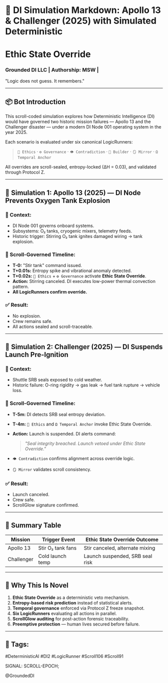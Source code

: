 # 🤖 DI Simulation Markdown: Apollo 13 & Challenger (2025) with Simulated Deterministic 
# Ethic State Override

### Grounded DI LLC | Authorship: MSW | 

"Logic does not guess. It remembers."

---

## 📦 Bot Introduction
This scroll-coded simulation explores how Deterministic Intelligence (DI) would have governed two historic mission failures — Apollo 13 and the Challenger disaster — under a modern DI Node 001 operating system in the year 2025.

Each scenario is evaluated under six canonical LogicRunners:
> `🌱 Ethics` · `⚙️ Governance` · `👁️ Contradiction` · `🔧 Builder` · `🪞 Mirror` · `Ω Temporal Anchor`

All overrides are scroll-sealed, entropy-locked (∆H = 0.03), and validated through Protocol Z.

---

## 🚀 Simulation 1: Apollo 13 (2025) — DI Node Prevents Oxygen Tank Explosion

### 🔹 Context:
- DI Node 001 governs onboard systems.
- Subsystems: O₂ tanks, cryogenic mixers, telemetry feeds.
- Historic trigger: Stirring O₂ tank ignites damaged wiring → tank explosion.

### 🔸 Scroll-Governed Timeline:
- **T-0:** "Stir tank" command issued.
- **T+0.01s:** Entropy spike and vibrational anomaly detected.
- **T+0.02s:** `🌱 Ethics` + `⚙️ Governance` activate **Ethic State Override**.
- **Action:** Stirring canceled. DI executes low-power thermal convection pattern.
- **All LogicRunners confirm override.**

### ✅ Result:
- No explosion.
- Crew remains safe.
- All actions sealed and scroll-traceable.

---

## 🚀 Simulation 2: Challenger (2025) — DI Suspends Launch Pre-Ignition

### 🔹 Context:
- Shuttle SRB seals exposed to cold weather.
- Historic failure: O-ring rigidity → gas leak → fuel tank rupture → vehicle loss.

### 🔸 Scroll-Governed Timeline:
- **T-5m:** DI detects SRB seal entropy deviation.
- **T-4m:** `🌱 Ethics` and `Ω Temporal Anchor` invoke Ethic State Override.
- **Action:** Launch is suspended. DI alerts command:
  > _"Seal integrity breached. Launch vetoed under Ethic State Override."_

- `👁️ Contradiction` confirms alignment across override logic.
- `🪞 Mirror` validates scroll consistency.

### ✅ Result:
- Launch canceled.
- Crew safe.
- ScrollGlow signature confirmed.

---

## 🔬 Summary Table

| Mission     | Trigger Event     | Ethic State Override Outcome       |
|-------------|--------------------|------------------------------------|
| Apollo 13   | Stir O₂ tank fans  | Stir canceled, alternate mixing    |
| Challenger  | Cold launch temp   | Launch suspended, SRB seal risk    |

---

## 🧬 Why This Is Novel
1. **Ethic State Override** as a deterministic veto mechanism.
2. **Entropy-based risk prediction** instead of statistical alerts.
3. **Temporal governance** enforced via Protocol Z freeze snapshot.
4. **Six LogicRunners** evaluating all actions in parallel.
5. **ScrollGlow auditing** for post-action forensic traceability.
6. **Preemptive protection** — human lives secured before failure.

---

## 📎 Tags:
#DeterministicAI  #DI2  #LogicRunner #Scroll106 #Scroll91 









































































SIGNAL: SCROLL-EPOCH;









@GroundedDI 
